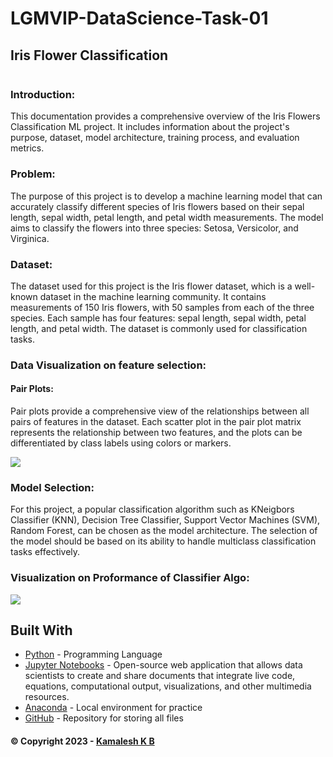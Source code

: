 # LGMVIP-DataScience-Task-01
## Iris Flower Classification
  <img scr="https://miro.medium.com/v2/resize:fit:900/0*Uw37vrrKzeEWahdB">
  
### Introduction:
This documentation provides a comprehensive overview of the Iris Flowers Classification ML project. It includes information about the project's purpose, dataset, model architecture, training process, and evaluation metrics.

### Problem:
The purpose of this project is to develop a machine learning model that can accurately classify different species of Iris flowers based on their sepal length, sepal width, petal length, and petal width measurements. The model aims to classify the flowers into three species: Setosa, Versicolor, and Virginica.

### Dataset:
The dataset used for this project is the Iris flower dataset, which is a well-known dataset in the machine learning community. It contains measurements of 150 Iris flowers, with 50 samples from each of the three species. Each sample has four features: sepal length, sepal width, petal length, and petal width. The dataset is commonly used for classification tasks.

### Data Visualization on feature selection:
#### Pair Plots: 
Pair plots provide a comprehensive view of the relationships between all pairs of features in the dataset. Each scatter plot in the pair plot matrix represents the relationship between two features, and the plots can be differentiated by class labels using colors or markers.

 <img src="https://github.com/Kamalesh-02/LGMVIP-DataScience-Task-01/blob/main/Visualization/Pair%20Plot.png">
 
### Model Selection:
For this project, a popular classification algorithm such as KNeigbors Classifier (KNN), Decision Tree Classifier, Support Vector Machines (SVM), Random Forest, can be chosen as the model architecture. The selection of the model should be based on its ability to handle multiclass classification tasks effectively.

### Visualization on Proformance of Classifier Algo:

<img src="https://github.com/Kamalesh-02/LGMVIP-DataScience-Task-01/blob/main/Visualization/Metrics%20of%20Classifier%20Algo.png">

## Built With <a name = "tech_stack"></a>

- [Python](https://www.python.org/) - Programming Language
- [Jupyter Notebooks](https://jupyter.org/) - Open-source web application that allows data scientists to create and share documents that integrate live code, equations, computational output, visualizations, and other multimedia resources.
- [Anaconda](https://www.anaconda.com/) - Local environment for practice
- [GitHub](https://github.com/) - Repository for storing all files

#### © Copyright 2023 - [Kamalesh K B](https://github.com/Kamalesh-02)
